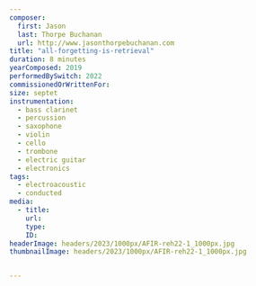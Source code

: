 ```yaml
---
composer:
  first: Jason
  last: Thorpe Buchanan
  url: http://www.jasonthorpebuchanan.com
title: "all-forgetting-is-retrieval"
duration: 8 minutes
yearComposed: 2019
performedBySwitch: 2022
commissionedOrWrittenFor:
size: septet
instrumentation:
  - bass clarinet
  - percussion
  - saxophone
  - violin
  - cello
  - trombone
  - electric guitar
  - electronics
tags:
  - electroacoustic
  - conducted
media:
  - title:
    url:
    type:
    ID:
headerImage: headers/2023/1000px/AFIR-reh22-1_1000px.jpg
thumbnailImage: headers/2023/1000px/AFIR-reh22-1_1000px.jpg


---
```


